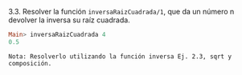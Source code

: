3.3. Resolver la función `inversaRaizCuadrada/1`, que da un número n devolver la inversa su raíz cuadrada.

```haskell
Main> inversaRaizCuadrada 4
0.5
```

`Nota: Resolverlo utilizando la función inversa Ej. 2.3, sqrt y composición.`